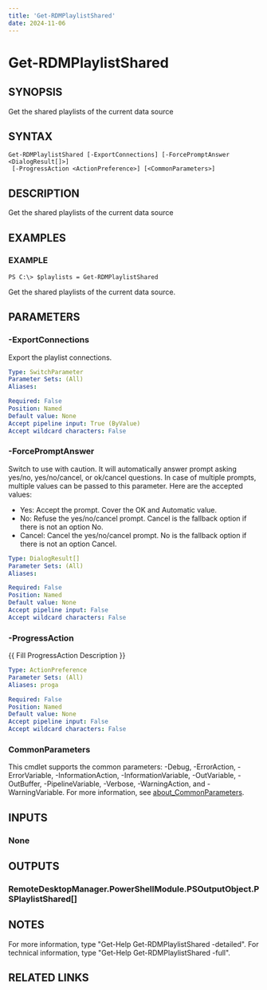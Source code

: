 ```yaml
---
title: 'Get-RDMPlaylistShared'
date: 2024-11-06
---
```



# Get-RDMPlaylistShared

## SYNOPSIS
Get the shared playlists of the current data source

## SYNTAX

```
Get-RDMPlaylistShared [-ExportConnections] [-ForcePromptAnswer <DialogResult[]>]
 [-ProgressAction <ActionPreference>] [<CommonParameters>]
```

## DESCRIPTION
Get the shared playlists of the current data source

## EXAMPLES

### EXAMPLE
```
PS C:\> $playlists = Get-RDMPlaylistShared
```

Get the shared playlists of the current data source.

## PARAMETERS

### -ExportConnections
Export the playlist connections.

```yaml
Type: SwitchParameter
Parameter Sets: (All)
Aliases:

Required: False
Position: Named
Default value: None
Accept pipeline input: True (ByValue)
Accept wildcard characters: False
```

### -ForcePromptAnswer
Switch to use with caution.
It will automatically answer prompt asking yes/no, yes/no/cancel, or ok/cancel questions.
In case of multiple prompts, multiple values can be passed to this parameter.
Here are the accepted values:
- Yes: Accept the prompt.
Cover the OK and Automatic value.
- No: Refuse the yes/no/cancel prompt.
Cancel is the fallback option if there is not an option No.
- Cancel: Cancel the yes/no/cancel prompt.
No is the fallback option if there is not an option Cancel.

```yaml
Type: DialogResult[]
Parameter Sets: (All)
Aliases:

Required: False
Position: Named
Default value: None
Accept pipeline input: False
Accept wildcard characters: False
```

### -ProgressAction
{{ Fill ProgressAction Description }}

```yaml
Type: ActionPreference
Parameter Sets: (All)
Aliases: proga

Required: False
Position: Named
Default value: None
Accept pipeline input: False
Accept wildcard characters: False
```

### CommonParameters
This cmdlet supports the common parameters: -Debug, -ErrorAction, -ErrorVariable, -InformationAction, -InformationVariable, -OutVariable, -OutBuffer, -PipelineVariable, -Verbose, -WarningAction, and -WarningVariable. For more information, see [about_CommonParameters](http://go.microsoft.com/fwlink/?LinkID=113216).

## INPUTS

### None
## OUTPUTS

### RemoteDesktopManager.PowerShellModule.PSOutputObject.PSPlaylistShared[]
## NOTES
For more information, type "Get-Help Get-RDMPlaylistShared -detailed".
For technical information, type "Get-Help Get-RDMPlaylistShared -full".

## RELATED LINKS
